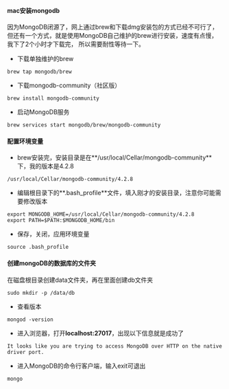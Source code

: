 #### mac安装mongodb

因为MongoDB闭源了，网上通过brew和下载dmg安装包的方式已经不可行了，但还有一个方式，就是使用MongoDB自己维护的brew进行安装，速度有点慢，我下了2个小时才下载完， 所以需要耐性等待一下。

- 下载单独维护的brew

```
brew tap mongodb/brew
```

- 下载mongodb-community（社区版）

```
brew install mongodb-community
```

- 启动MongoDB服务

```
brew services start mongodb/brew/mongodb-community
```

#### 配置环境变量

- brew安装完，安装目录是在**/usr/local/Cellar/mongodb-community**下，我的版本是4.2.8

```
/usr/local/Cellar/mongodb-community/4.2.8
```

- 编辑根目录下的**.bash_profile**文件，填入刚才的安装目录，注意你可能需要修改版本

```
export MONGODB_HOME=/usr/local/Cellar/mongodb-community/4.2.8
export PATH=$PATH:$MONGODB_HOME/bin
```

- 保存，关闭，应用环境变量

```
source .bash_profile
```

#### 创建mongoDB的数据库的文件夹

在磁盘根目录创建data文件夹，再在里面创建db文件夹

```
sudo mkdir -p /data/db
```

- 查看版本

```
mongod -version
```

- 进入浏览器，打开**localhost:27017**，出现以下信息就是成功了

```
It looks like you are trying to access MongoDB over HTTP on the native driver port.
```

- 进入MongoDB的命令行客户端，输入exit可退出

```
mongo
```